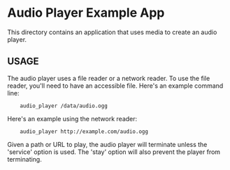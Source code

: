 # Audio Player Example App

This directory contains an application that uses media to create an audio
player.

## USAGE

The audio player uses a file reader or a network reader. To use the file
reader, you'll need to have an accessible file. Here's an example command line:
```
    audio_player /data/audio.ogg
```
Here's an example using the network reader:
```
    audio_player http://example.com/audio.ogg
```
Given a path or URL to play, the audio player will terminate unless the
'service' option is used. The 'stay' option will also prevent the player from
terminating.

